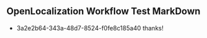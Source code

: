 ## OpenLocalization Workflow Test MarkDown
* 3a2e2b64-343a-48d7-8524-f0fe8c185a40 thanks!

<!--HONumber=Jul16_HO3-->


